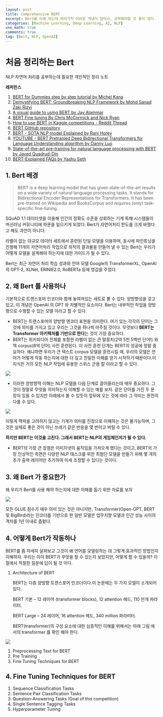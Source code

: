 ```yaml
---
layout: post
title: Comprehensive BERT
excerpt: Bert를 이해 하는데 여러가지 어려운 개념이 많아서, 공부해야할 것 들이 많다. 하나하나 개념을 익히기 위해 중요한 컨퍼런스와 유용한 페이지를 담았고, 시행착오를 겪으며 진행하는 개인적인 정리 노트를 작성해 보았다. 
categories: [Machine Learning, Deep Learning, AI, NLP]
use_math: true
comments: true
tag: [Bert, NLP, OpenAI]
---
```


# 처음 정리하는 Bert

NLP 자연어 처리를 공부하는데 필요한 개인적인 정리 노트

**레퍼런스** 

1. [BERT for Dummies step by step tutorial by Michel Kana](https://towardsdatascience.com/bert-for-dummies-step-by-step-tutorial-fb90890ffe03)
2. [Demystifying BERT: Groundbreaking NLP Framework by Mohd Sanad Zaki Rizvi](https://www.analyticsvidhya.com/blog/2019/09/demystifying-bert-groundbreaking-nlp-framework/)
3. [A visual guide to using BERT by Jay Alammar](http://jalammar.github.io/a-visual-guide-to-using-bert-for-the-first-time/)
4. [BERT Fine tuning By Chris McCormick and Nick Ryan](https://mccormickml.com/2019/07/22/BERT-fine-tuning/)
5. [How to use BERT in Kaggle competitions - Reddit Thread](https://www.reddit.com/r/MachineLearning/comments/ao23cp/p_how_to_use_bert_in_kaggle_competitions_a/)
6. [BERT GitHub repository](https://github.com/google-research/bert)
7. [BERT - SOTA NLP model Explained by Rani Horev](https://www.kdnuggets.com/2018/12/bert-sota-nlp-model-explained.html)
8. [YOUTUBE - BERT Pretranied Deep Bidirectional Transformers for Language Understanding algorithm by Danny Luo](https://www.youtube.com/watch?v=BhlOGGzC0Q0)
9. [State-of-the-art pre-training for natural language processing with BERT by Javed Quadrud-Din](https://blog.insightdatascience.com/using-bert-for-state-of-the-art-pre-training-for-natural-language-processing-1d87142c29e7)
10. [BERT-Explained FAQs by Yashu Seth](https://yashuseth.blog/2019/06/12/bert-explained-faqs-understand-bert-working/)

## 1. Bert 배경

> BERT is a deep learning model that has given state-of-the-art results on a wide variety of natural language processing tasks. It stands for Bidirectional Encoder Representations for Transformers. It has been pre-trained on Wikipedia and BooksCorpus and requires (only) task-specific fine-tuning.

SQuAD 1.1 데이터셋을 이용해 인간의 정확도 수준을 상회하는 기계 독해 시스템들이 머신러닝 커뮤니티에 파문을 일으키게 되었다. Bert가 자연어처리 판도를 크게 바꿨다고 해도 과언이 아니다. 

라벨이 없는 대규모 데이터 세트에서 훈련된 단일 모델을 이용하며, 동시에 파인튜닝을 진행해 11개의 자연어처리 작업으로 최적의 결과물을 만들어 낼 수 있는 Bert는 우리가 어떻게 모델을 설계해야 하는지에 대한 가이드가 될 수 있다. 

Bert는 최근 자연어 처리 학습 성과와 언어 모델 Google의 TransformerXL, OpenAI의 GPT-2, XLNet, ERINIE2.0, RoBERTa 등에 영감을 주었다.

## 2. 왜 Bert 를 사용하나

기본적으로 트랜스포머 인코더와 함께 놓여져있는 세트로 볼 수 있다. 양방향성을 갖고 있고, 이 개념은 OpenAI 의 GPT 와 차별적인 요소이다. Bert는 내부적인 작업을 양방향으로 수행할 수 있는 모델 이라고 할 수 있다.

- BERT는 트랜스포머의 양방향 엔코더 표현을 의미한다. 여기 있는 각각의 단어는 그것에 의미를 가지고 있고 우리는 그것을 하나씩 마주칠 것이다. 무엇보다 **BERT는 Transformer 아키텍처를 기반으로 한다**는 것이 가장 중요하다.
- BERT는 위키피디아 전체를 포함한 라벨이 없는 큰 말뭉치(2억 5천 5백만 단어!) 와 책 corpus(8억 단어) 사전 훈련된다. 이 사전 훈련 단계는 BERT의 성공에 정말 중요하다. 왜냐하면 우리가 큰 텍스트 corpus 모델을 훈련시킬 때, 우리의 모델은 언어가 어떻게 작동 하는지에 대한 더 깊고 친밀한 이해를 얻기 시작하기 때문이다.이 지식은 거의 모든 NLP 작업에 유용한 스위스 군용 칼 이라고 할 수 있다.

![](https://user-images.githubusercontent.com/6022269/112178059-d38b9a00-8c3c-11eb-9ffa-a8dfa080dcf7.png)

- 이러한 양방향적 이해는 NLP 모델을 다음 단계로 끌어올리는데 매우 중요하다. 그것이 정말로 무엇을 의미하는지 이해할 수 있는 예를 보자. 같은 단어를 가진 두 문장이 있을 수 있지만 아래에서 볼 수 있듯이 앞뒤에 오는 것에 따라 그 의미는 완전히 다를 수 있다.

![](https://user-images.githubusercontent.com/6022269/112177951-b8208f00-8c3c-11eb-8020-6564aff43589.png)

이렇게 맥락을 고려하지 않고는 기계가 의미를 진정으로 이해하는 것은 불가능하며, 그것은 실제로 좋은 것이 아닌 쓰레기 같은 반응을 몇 번이고 버릴 수 있다.

**하지만 BERT는 이것을 고친다. 그래서 BERT는 NLP의 게임체인저가 될 수 있다.**

- BERT의 가장 큰 장점은 이미지넷의 움직임을 가져오게 했다는 것이고, BERT의 가장 인상적인 측면은 다양한 NLP 태스크를 위한 최첨단 모델을 만들기 위해 몇 개의 추가 출력 레이어만 추가하여 미세 조정할 수 있다는 것이다.

## 3. 왜 Bert 가 중요한가

왜 우리가 Bert를 사용 해야 하는지에 대한 이해를 돕기 위한 자료를 보자

![](https://user-images.githubusercontent.com/6022269/112178010-c9699b80-8c3c-11eb-9033-4db4dc0c54aa.png)

모든 GLUE 점수가 매우 의미 있는 것은 아니지만, Transformer(Open-GPT, BERT 및 BigBird)라는 인코더를 기반으로 한 일반 모델은 업무지향 모델과 인간 성능 사이의 격차를 1년 이내로 좁혔다.

## 4. 어떻게 Bert가 작동하나

BERT를 좀 자세히 살펴보고 그것이 왜 언어를 모델링하는 데 그렇게 효과적인 방법인지 이해하자. 우리는 이미 BERT가 무엇을 할 수 있는지 보았지만, 어떻게 할 수 있을까? 이 절에서 적절한 질문에 답이 될 것 이다.

1. Architecture of BERT

    BERT는 다층 양방향 트랜스포머 인코더이다.이 논문에는 두 가지 모델이 소개되어 있다.

    BERT 기본 – 12 레이어 (transformer blocks), 12 attention 헤드, 110 만개 파라미터.

    BERT Large – 24 레이어, 16 attention 헤드, 340 million 파라미터.

    BERT(transformer)의 구성 요소에 대한 심층적인 이해를 위해서는 아래 그림 에서의 transformer 를 확인 해야 한다.

![](https://user-images.githubusercontent.com/6022269/112178047-d1294000-8c3c-11eb-8150-4b4ef5907d5f.png)

1. Preprocessing Text for BERT
2. Pre Training
3. Fine Tuning Techniques for BERT

## 4. Fine Tuning Techniques for BERT

1. Sequence Classification Tasks
2. Sentence Pair Classification Tasks
3. Question-Answering Tasks (Goal of this competition)
4. Single Sentence Tagging Tasks
5. Hyperparameter Tuning